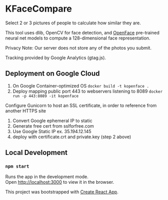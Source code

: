 # KFaceCompare

Select 2 or 3 pictures of people to calculate how similar they are.

This tool uses dlib, OpenCV for face detection, and [OpenFace](http://cmusatyalab.github.io/openface/) pre-trained neural net models to compute a 128-dimensional face representation.

Privacy Note: Our server does not store any of the photos you submit. 

Tracking provided by Google Analytics (gtag.js).


## Deployment on Google Cloud

1) On Google Container-optimized OS
`docker build -t kopenface .`
2) Deploy mapping public port 443 to webservers listening to 8089
`docker run -p 443:8089 -it kopenface`

Configure Gunicorn to host an SSL certificate, in order to reference from another HTTPS site
1) Convert Google ephemeral IP to static
2) Generate free cert from sslforfree.com
3) Use Google Static IP ex. 35.194.12.145
4) deploy with certificate.crt and private.key (step 2 above)

## Local Development

### `npm start`

Runs the app in the development mode.\
Open [http://localhost:3000](http://localhost:3000) to view it in the browser.

This project was bootstrapped with [Create React App](https://github.com/facebook/create-react-app).

